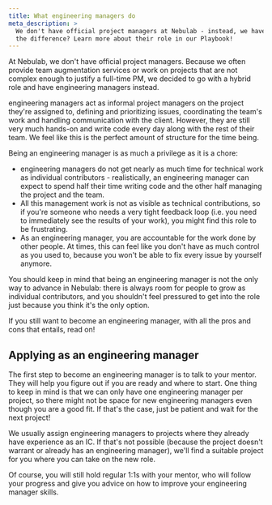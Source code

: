 ```yaml
---
title: What engineering managers do
meta_description: >
  We don't have official project managers at Nebulab - instead, we have engineering managers! Curious about
  the difference? Learn more about their role in our Playbook!
---
```


At Nebulab, we don't have official project managers. Because we often provide team augmentation
services or work on projects that are not complex enough to justify a full-time PM, we decided to
go with a hybrid role and have engineering managers instead.

engineering managers act as informal project managers on the project they're assigned to, defining and
prioritizing issues, coordinating the team's work and handling communication with the client.
However, they are still very much hands-on and write code every day along with the rest of their
team. We feel like this is the perfect amount of structure for the time being.

Being an engineering manager is as much a privilege as it is a chore:

- engineering managers do not get nearly as much time for technical work as individual contributors -
  realistically, an engineering manager can expect to spend half their time writing code and the other half
  managing the project and the team.
- All this management work is not as visible as technical contributions, so if you're someone who
  needs a very tight feedback loop (i.e. you need to immediately see the results of your work), you
  might find this role to be frustrating.
- As an engineering manager, you are accountable for the work done by other people. At times, this can feel
  like you don't have as much control as you used to, because you won't be able to fix every issue
  by yourself anymore.

You should keep in mind that being an engineering manager is not the only way to advance in Nebulab: there is
always room for people to grow as individual contributors, and you shouldn't feel pressured to get
into the role just because you think it's the only option.

If you still want to become an engineering manager, with all the pros and cons that entails, read on!

## Applying as an engineering manager

The first step to become an engineering manager is to talk to your mentor. They will help you figure out if
you are ready and where to start. One thing to keep in mind is that we can only have one engineering manager
per project, so there might not be space for new engineering managers even though you are a good fit. If
that's the case, just be patient and wait for the next project!

We usually assign engineering managers to projects where they already have experience as an IC. If that's not
possible (because the project doesn't warrant or already has an engineering manager), we'll find a suitable
project for you where you can take on the new role.

Of course, you will still hold regular 1:1s with your mentor, who will follow your progress and give
you advice on how to improve your engineering manager skills.

